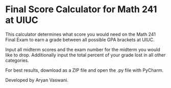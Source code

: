 # Final Score Calculator for Math 241 at UIUC

This calculator determines what score you would need on the Math 241 Final Exam to earn a grade between all possible GPA brackets at UIUC. 

Input all midterm scores and the exam number for the midterm you would like to drop. Additionally input the total percent of your grade lost in all other categories.

For best results, download as a ZIP file and open the .py file with PyCharm.

Developed by Aryan Vaswani.
